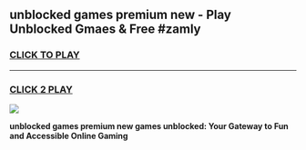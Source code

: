 
## unblocked games premium new - Play Unblocked Gmaes & Free #zamly
<h3>
<a href="https://news.freeplayer.one?title=unblocked_games_premium_new&ref=03M">CLICK TO PLAY</a></h3>
<hr>

<h3>
<a href="https://news.freeplayer.one?title=unblocked_games_premium_new&ref=03M">CLICK 2 PLAY</a>
  
</h3>

<a href="https://news.freeplayer.one?title=unblocked_games_premium_new&ref=03M"><img src="https://clearcache.store/games.png"></a>


**unblocked games premium new games unblocked: Your Gateway to Fun and Accessible Online Gaming**
